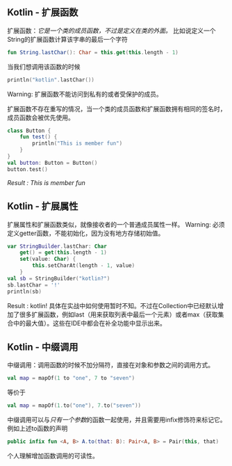 ## Kotlin - 扩展函数
扩展函数：*它是一个类的成员函数，不过是定义在类的外面。*
比如说定义一个String的扩展函数计算该字串的最后一个字符
```kotlin
fun String.lastChar(): Char = this.get(this.length - 1)
```
当我们想调用该函数的时候
```kotlin
println("kotlin".lastChar())
```
Warning: 扩展函数不能访问到私有的或者受保护的成员。

扩展函数不存在重写的情况，当一个类的成员函数和扩展函数拥有相同的签名时，成员函数会被优先使用。
```kotlin
class Button {  
    fun test() {  
        println("This is member fun")  
    }  
}
val button: Button = Button()  
button.test()
```
*Result : This is member fun*
## Kotlin - 扩展属性
扩展属性和扩展函数类似，就像接收者的一个普通成员属性一样。
Warning: 必须定义getter函数，不能初始化，因为没有地方存储初始值。
```kotlin
var StringBuilder.lastChar: Char  
    get() = get(this.length - 1)  
    set(value: Char) {  
        this.setCharAt(length - 1, value)  
    }
val sb = StringBuilder("kotlin?")  
sb.lastChar = '!'  
println(sb)
```
Result : kotlin!
具体在实战中如何使用暂时不知。不过在Collection中已经默认增加了很多扩展函数，例如last（用来获取列表中最后一个元素）或者max（获取集合中的最大值）。这些在IDE中都会在补全功能中显示出来。

## Kotlin - 中缀调用
中缀调用：调用函数的时候不加分隔符，直接在对象和参数之间的调用方式。
```kotlin
val map = mapOf(1 to "one", 7 to "seven")
```
等价于
```kotlin
val map = mapOf(1.to("one"), 7.to("seven"))
```
中缀调用可以与*只有一个参数*的函数一起使用，并且需要用infix修饰符来标记它。
例如上述to函数的声明
```kotlin
public infix fun <A, B> A.to(that: B): Pair<A, B> = Pair(this, that)
```
个人理解增加函数调用的可读性。